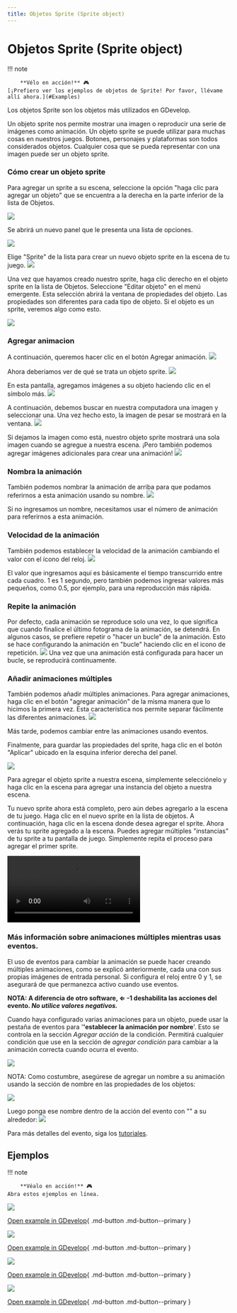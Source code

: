 ```yaml
---
title: Objetos Sprite (Sprite object)
---
```

# Objetos Sprite (Sprite object)

!!! note
    
        **Vélo en acción!** 🎮  
    [¡Prefiero ver los ejemplos de objetos de Sprite! Por favor, llévame allí ahora.](#Examples) 

Los objetos Sprite son los objetos más utilizados en GDevelop.

Un objeto sprite nos permite mostrar una imagen o reproducir una serie de imágenes como animación. Un objeto sprite se puede utilizar para muchas cosas en nuestros juegos. Botones, personajes y plataformas son todos considerados objetos. Cualquier cosa que se pueda representar con una imagen puede ser un objeto sprite.

### Cómo crear un objeto sprite

Para agregar un sprite a su escena, seleccione la opción "haga clic para agregar un objeto" que se encuentra a la derecha en la parte inferior de la lista de Objetos.

![](/gdevelop5/objects/clicktoaddanobject.png)

Se abrirá un nuevo panel que le presenta una lista de opciones.

![](/gdevelop5/tutorials/platform-game/gd5_object_types1.png)

Elige "Sprite" de la lista para crear un nuevo objeto sprite en la escena de tu juego. ![](/gdevelop5/objects/select-sprite.png)

Una vez que hayamos creado nuestro sprite, haga clic derecho en el objeto sprite en la lista de Objetos. Seleccione "Editar objeto" en el menú emergente. Esta selección abrirá la ventana de propiedades del objeto. Las propiedades son diferentes para cada tipo de objeto. Si el objeto es un sprite, veremos algo como esto.

![](/gdevelop5/objects/sprite-object-properties.png)

### Agregar animacion

A continuación, queremos hacer clic en el botón Agregar animación. ![](/gdevelop5/objects/add-animation-button.png)

Ahora deberíamos ver de qué se trata un objeto sprite. ![](/gdevelop5/objects/animation-properties.png)

En esta pantalla, agregamos imágenes a su objeto haciendo clic en el símbolo más. ![](/gdevelop5/objects/add-symbol.png)

A continuación, debemos buscar en nuestra computadora una imagen y seleccionar una. Una vez hecho esto, la imagen de pesar se mostrará en la ventana. ![](/gdevelop5/objects/add-image.png)

Si dejamos la imagen como está, nuestro objeto sprite mostrará una sola imagen cuando se agregue a nuestra escena. ¡Pero también podemos agregar imágenes adicionales para crear una animación! ![](/gdevelop5/objects/add-animation.png)

### Nombra la animación

También podemos nombrar la animación de arriba para que podamos referirnos a esta animación usando su nombre. ![](/gdevelop5/objects/name-animation.png)

Si no ingresamos un nombre, necesitamos usar el número de animación para referirnos a esta animación.

### Velocidad de la animación

También podemos establecer la velocidad de la animación cambiando el valor con el ícono del reloj. ![](/gdevelop5/objects/set-animation-speed.png)

El valor que ingresamos aquí es básicamente el tiempo transcurrido entre cada cuadro. 1 es 1 segundo, pero también podemos ingresar valores más pequeños, como 0.5, por ejemplo, para una reproducción más rápida.

### Repite la animación

Por defecto, cada animación se reproduce solo una vez, lo que significa que cuando finalice el último fotograma de la animación, se detendrá. En algunos casos, se prefiere repetir o "hacer un bucle" de la animación. Esto se hace configurando la animación en "bucle" haciendo clic en el icono de repetición. ![](/gdevelop5/objects/set-animation-loop.png) Una vez que una animación está configurada para hacer un bucle, se reproducirá continuamente.

### Añadir animaciones múltiples

También podemos añadir múltiples animaciones. Para agregar animaciones, haga clic en el botón "agregar animación" de la misma manera que lo hicimos la primera vez. Esta característica nos permite separar fácilmente las diferentes animaciones. ![](/gdevelop5/objects/multiple_animations.png)

Más tarde, podemos cambiar entre las animaciones usando eventos.

Finalmente, para guardar las propiedades del sprite, haga clic en el botón "Aplicar" ubicado en la esquina inferior derecha del panel.

![](/gdevelop5/objects/createspriteapply.png)

Para agregar el objeto sprite a nuestra escena, simplemente selecciónelo y haga clic en la escena para agregar una instancia del objeto a nuestra escena.

Tu nuevo sprite ahora está completo, pero aún debes agregarlo a la escena de tu juego. Haga clic en el nuevo sprite en la lista de objetos. A continuación, haga clic en la escena donde desea agregar el sprite. Ahora verás tu sprite agregado a la escena. Puedes agregar múltiples "instancias" de tu sprite a tu pantalla de juego. Simplemente repita el proceso para agregar el primer sprite.

![](/gdevelop5/objects/addspritetoscenecompressed.mp4)

### Más información sobre animaciones múltiples mientras usas eventos.

El uso de eventos para cambiar la animación se puede hacer creando múltiples animaciones, como se explicó anteriormente, cada una con sus propias imágenes de entrada personal. Si configura el reloj entre 0 y 1, se asegurará de que permanezca activo cuando use eventos.

**NOTA: A diferencia de otro software, ⇐ -1 deshabilita las acciones del evento. _No utilice valores negativos._**

Cuando haya configurado varias animaciones para un objeto, puede usar la pestaña de eventos para '**'establecer la animación por nombre**'. Esto se controla en la sección *Agregar acción* de la condición. Permitirá cualquier condición que use en la sección de *agregar condición* para cambiar a la animación correcta cuando ocurra el evento.

![](/gdevelop5/objects/eventanimationexample.png)

NOTA: Como costumbre, asegúrese de agregar un nombre a su animación usando la sección de nombre en las propiedades de los objetos:

![](/gdevelop5/objects/animationnaming.png)

Luego ponga ese nombre dentro de la acción del evento con "" a su alrededor: ![](/gdevelop5/objects/eventanimnameexample.png)

Para más detalles del evento, siga los [tutoriales](http://wiki.compilgames.net/doku.php/gdevelop5/tutorials).

## Ejemplos

!!! note
    
        **Véalo en acción!** 🎮  
    Abra estos ejemplos en línea.

[![](/gdevelop5/objects/createasprite.png)](https://editor.gdevelop-app.com/?project=example://change-scale-of-sprites)

[Open example in GDevelop](https://editor.gdevelop.io/?project=example://change-scale-of-sprites){ .md-button .md-button--primary }

[![](/gdevelop5/objects/changespriteanimationexample.png)](https://editor.gdevelop-app.com/?project=example://change-sprite-animation)

[Open example in GDevelop](https://editor.gdevelop.io/?project=example://change-sprite-animation){ .md-button .md-button--primary }

[![](/gdevelop5/objects/changespritecolorexample.png)](https://editor.gdevelop-app.com/?project=example://change-sprite-color)

[Open example in GDevelop](https://editor.gdevelop.io/?project=example://change-sprite-color){ .md-button .md-button--primary }

[![](/gdevelop5/objects/changespriteanimationexample2.png)](https://editor.gdevelop-app.com/?project=example://play-stop-sprite-animation)

[Open example in GDevelop](https://editor.gdevelop.io/?project=example://play-stop-sprite-animation){ .md-button .md-button--primary }
